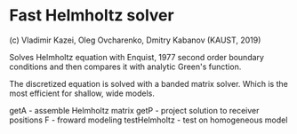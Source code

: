 # Fast Helmholtz solver
(c) Vladimir Kazei, Oleg Ovcharenko, Dmitry Kabanov (KAUST, 2019)

Solves Helmholtz equation with Enquist, 1977 second order boundary conditions and then compares it with analytic Green's function. 

The discretized equation is solved with a banded matrix solver. Which is the most efficient for shallow, wide models.

getA - assemble Helmholtz matrix
getP - project solution to receiver positions
F - froward modeling
testHelmholtz - test on homogeneous model
